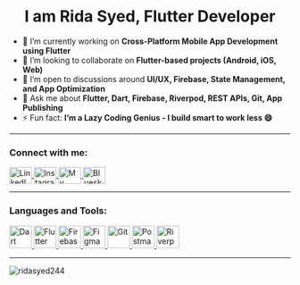 <h1 align="center">I am Rida Syed, Flutter Developer</h1>

- 🔭 I’m currently working on **Cross-Platform Mobile App Development using Flutter**
- 👯 I’m looking to collaborate on **Flutter-based projects (Android, iOS, Web)**
- 🤝 I’m open to discussions around **UI/UX, Firebase, State Management, and App Optimization**
- 💬 Ask me about **Flutter, Dart, Firebase, Riverpod, REST APIs, Git, App Publishing**
- ⚡ Fun fact: **I’m a Lazy Coding Genius - I build smart to work less 😄**

---

<h3 align="left">Connect with me:</h3>
<p align="left">
  <a href="https://www.linkedin.com/in/rida-syed-9808b8242/" target="blank">
    <img align="center" src="https://raw.githubusercontent.com/rahuldkjain/github-profile-readme-generator/master/src/images/icons/Social/linked-in-alt.svg" alt="LinkedIn - Rida Syed" height="30" width="40" />
  </a>
  <a href="https://www.instagram.com/ridaasyedddd/" target="blank">
    <img align="center" src="https://raw.githubusercontent.com/rahuldkjain/github-profile-readme-generator/master/src/images/icons/Social/instagram.svg" alt="Instagram - @ridaasyedddd" height="30" width="40" />
  </a>
  <a href="www.ridasyed.com" target="blank">
    <img align="center" src="https://www.svgrepo.com/show/327408/web.svg" alt="My Website" height="30" width="40" />
  </a>
  <a href="[https://bsky.app/profile/yourhandle.bsky.social](https://bsky.app/profile/ridadev.flutter.community)" target="blank">
    <img align="center" src="https://seeklogo.com/images/B/bluesky-app-logo-B8DE7F5C35-seeklogo.com.png" alt="Bluesky Profile" height="30" width="40" />
  </a>
</p>

---

<h3 align="left">Languages and Tools:</h3>
<p align="left">
  <a href="https://dart.dev" target="_blank" rel="noreferrer">
    <img src="https://www.vectorlogo.zone/logos/dartlang/dartlang-icon.svg" alt="Dart" width="40" height="40"/>
  </a>
  <a href="https://flutter.dev" target="_blank" rel="noreferrer">
    <img src="https://www.vectorlogo.zone/logos/flutterio/flutterio-icon.svg" alt="Flutter" width="40" height="40"/>
  </a>
  <a href="https://firebase.google.com/" target="_blank" rel="noreferrer">
    <img src="https://www.vectorlogo.zone/logos/firebase/firebase-icon.svg" alt="Firebase" width="40" height="40"/>
  </a>
  <a href="https://www.figma.com/" target="_blank" rel="noreferrer">
    <img src="https://www.vectorlogo.zone/logos/figma/figma-icon.svg" alt="Figma" width="40" height="40"/>
  </a>
  <a href="https://git-scm.com/" target="_blank" rel="noreferrer">
    <img src="https://www.vectorlogo.zone/logos/git-scm/git-scm-icon.svg" alt="Git" width="40" height="40"/>
  </a>
  <a href="https://postman.com" target="_blank" rel="noreferrer">
    <img src="https://www.vectorlogo.zone/logos/getpostman/getpostman-icon.svg" alt="Postman" width="40" height="40"/>
  </a>
  <a href="https://pub.dev/packages/riverpod" target="_blank" rel="noreferrer">
    <img src="https://raw.githubusercontent.com/ram4ndev/riverpod_logo/main/riverpod.png" alt="Riverpod" width="40" height="40"/>
  </a>
</p>

---

<p><img align="center" src="https://github-readme-stats.vercel.app/api/top-langs?username=ridasyed244&show_icons=true&locale=en&layout=compact" alt="ridasyed244" /></p>
